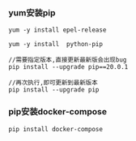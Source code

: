 ### yum安装pip
```shell
yum -y install epel-release

yum -y install  python-pip

//需要指定版本,直接更新最新版会出现bug
pip install --upgrade pip==20.0.1

//再次执行,即可更新到最新版本
pip install --upgrade pip
```


### pip安装docker-compose 
```shell
pip install docker-compose
```